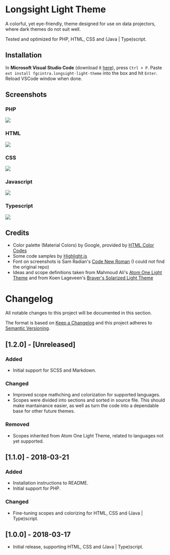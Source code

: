 # Longsight Light Theme

A colorful, yet eye-friendly, theme designed for use on data projectors, where dark themes do not suit well.

Tested and optimized for PHP, HTML, CSS and (Java | Type)script.

## Installation

In **Microsoft Visual Studio Code** (download it [here](https://code.visualstudio.com/Download)), press `Ctrl + P`. Paste `ext install fgcintra.longsight-light-theme` into the box and hit `Enter`. Reload VSCode window when done.

## Screenshots

### PHP
![](https://raw.githubusercontent.com/fgcintra/vscode-longsight-light-theme/master/screenshots/php.png)

### HTML
![](https://raw.githubusercontent.com/fgcintra/vscode-longsight-light-theme/master/screenshots/html.png)

### CSS
![](https://raw.githubusercontent.com/fgcintra/vscode-longsight-light-theme/master/screenshots/css.png)

### Javascript
![](https://raw.githubusercontent.com/fgcintra/vscode-longsight-light-theme/master/screenshots/js.png)

### Typescript
![](https://raw.githubusercontent.com/fgcintra/vscode-longsight-light-theme/master/screenshots/ts.png)

## Credits
* Color palette (Material Colors) by Google, provided by [HTML Color Codes](https://htmlcolorcodes.com/color-chart/material-design-color-chart/)
* Some code samples by [Highlight.js](http://highlightjs.org)
* Font on screenshots is Sam Radian's [Code New Roman](https://github.com/chrissimpkins/codeface/tree/master/fonts/code-new-roman) (I could not find the original repo)
* Ideas and scope definitions taken from Mahmoud Ali's [Atom One Light Theme](https://marketplace.visualstudio.com/items?itemName=akamud.vscode-theme-onelight) and from Koen Lageveen's [Braver's Solarized Light Theme](https://marketplace.visualstudio.com/items?itemName=Braver.vscode-solarized)

# Changelog
All notable changes to this project will be documented in this section.

The format is based on [Keep a Changelog](http://keepachangelog.com/en/1.0.0/)
and this project adheres to [Semantic Versioning](http://semver.org/spec/v2.0.0.html).

## [1.2.0] - [Unreleased]
### Added
- Initial support for SCSS and Markdown.

### Changed
- Improved scope mathching and colorization for supported languages.
- Scopes were divided into sections and sorted in source file. This should make mantainance easier, as well as turn the code into a dependable base for other future themes.

### Removed
- Scopes inherited from Atom One Light Theme, related to languages not yet supported.

## [1.1.0] - 2018-03-21
### Added
- Installation instructions to README.
- Initial support for PHP.

### Changed
- Fine-tuning scopes and colorizing for HTML, CSS and (Java | Type)script.

## [1.0.0] - 2018-03-17
- Initial release, supporting HTML, CSS and (Java | Type)script.